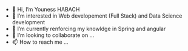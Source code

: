 - 👋 Hi, I’m Youness HABACH
- 👀 I’m interested in Web developement (Full Stack) and Data Science development 
- 🌱 I’m currently renforcing my knowldge in Spring and angular
- 💞️ I’m looking to collaborate on ...
- 📫 How to reach me ...
